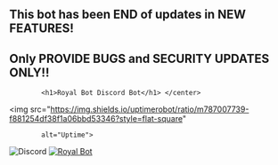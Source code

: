 ## This bot has been END of updates in NEW FEATURES!

## Only PROVIDE BUGS and SECURITY UPDATES **ONLY**!!

<p align="center">

            <h1>Royal Bot Discord Bot</h1> </center>

<img src="https://img.shields.io/uptimerobot/ratio/m787007739-f881254df38f1a06bbd53346?style=flat-square"

            alt="Uptime">

<img alt="Discord" src="https://img.shields.io/discord/787260574551375903?label=Discord">
<a href="https://top.gg/bot/787260574551375903">

  <img src="https://top.gg/api/widget/787260574551375903.svg" alt="Royal Bot" />

  </a>



